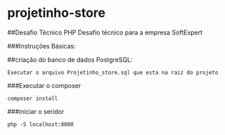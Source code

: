 # projetinho-store

##Desafio Técnico PHP
Desafio técnico para a empresa SoftExpert

###Instruções Básicas:

##criação do banco de dados PostgreSQL:
```
Executar o arquivo Projetinho_store.sql que esta na raiz do projeto
```

###Executar o composer
```
composer install
```
###iniciar o seridor
```
php -S localhost:8080
```

